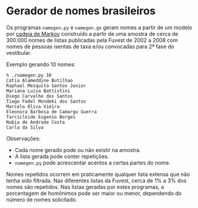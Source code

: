 # Gerador de nomes brasileiros

Os programas `namegen.py` e `namegen.go` geram nomes a partir de um modelo
por [cadeia de Markov](https://pt.wikipedia.org/wiki/Cadeias_de_Markov)
construído a partir de uma amostra de cerca de 300.000 nomes de listas
publicadas pela Fuvest de 2002 a 2008 com nomes de pessoas isentas de taxa
e/ou convocadas para 2ª fase do vestibular.

Exemplo gerando 10 nomes:

```
% ./namegen.py 10
Catia Alameddine Butilhao
Raphael Mesquita Santos Junior
Mariana Luisa Battistini
Diego Carvalho dos Santos
Tiago Fadel Mondeki dos Santos
Marcelo Oliva Vieira
Eleonora Barbosa de Camargo Guerra
Tarcicleide Eugenio Borges
Nubia de Andrade Costa
Carla da Silva
```

Observações:

* Cada nome gerado pode ou não existir na amostra.
* A lista gerada pode conter repetições.
* `namegen.py` pode acrescentar acentos a certas partes do nome.

Nomes repetidos ocorrem em praticamente qualquer lista extensa que não tenha sido filtrada.
Nas diferentes listas da Fuvest, cerca de 1% a 3% dos nomes são repetidos.
Nas listas geradas por estes programas, a porcentagem de homônimos pode ser maior ou menor,
dependendo do número de nomes solicitado.
